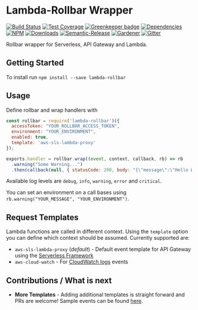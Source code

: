 # Lambda-Rollbar Wrapper

[![Build Status](https://img.shields.io/travis/simlu/lambda-rollbar/master.svg)](https://travis-ci.org/simlu/lambda-rollbar)
[![Test Coverage](https://img.shields.io/coveralls/simlu/lambda-rollbar/master.svg)](https://coveralls.io/github/simlu/lambda-rollbar?branch=master)
[![Greenkeeper badge](https://badges.greenkeeper.io/simlu/lambda-rollbar.svg)](https://greenkeeper.io/)
[![Dependencies](https://david-dm.org/simlu/lambda-rollbar/status.svg)](https://david-dm.org/simlu/lambda-rollbar)
[![NPM](https://img.shields.io/npm/v/lambda-rollbar.svg)](https://www.npmjs.com/package/lambda-rollbar)
[![Downloads](https://img.shields.io/npm/dt/lambda-rollbar.svg)](https://www.npmjs.com/package/lambda-rollbar)
[![Semantic-Release](https://github.com/simlu/js-gardener/blob/master/assets/icons/semver.svg)](https://github.com/semantic-release/semantic-release)
[![Gardener](https://github.com/simlu/js-gardener/blob/master/assets/badge.svg)](https://github.com/simlu/js-gardener)
[![Gitter](https://github.com/simlu/js-gardener/blob/master/assets/icons/gitter.svg)](https://gitter.im/simlu/lambda-rollbar)

Rollbar wrapper for Serverless, API Gateway and Lambda.

## Getting Started

To install run `npm install --save lambda-rollbar`

## Usage

Define rollbar and wrap handlers with
<!-- eslint-disable import/no-extraneous-dependencies, import/no-unresolved -->
```javascript
const rollbar = require('lambda-rollbar')({
  accessToken: "YOUR_ROLLBAR_ACCESS_TOKEN",
  environment: "YOUR_ENVIRONMENT",
  enabled: true,
  template: 'aws-sls-lambda-proxy'
});

exports.handler = rollbar.wrap((event, context, callback, rb) => rb
  .warning("Some Warning...")
  .then(callback(null, { statusCode: 200, body: "{\"message\":\"Hello World.\"}" })));
```

Available log levels are `debug`, `info`, `warning`, `error` and `critical`.

You can set an environment on a call bases using `rb.warning("YOUR_MESSAGE", "YOUR_ENVIRONMENT")`.

## Request Templates

Lambda functions are called in different context. Using the `template` option you can define which context should be assumed. Currently supported are:

- `aws-sls-lambda-proxy` (*default*) - Default event template for API Gateway using the [Serverless Framework](https://serverless.com/framework/docs/providers/aws/events/apigateway/)
- `aws-cloud-watch` - For [CloudWatch logs](http://docs.aws.amazon.com/lambda/latest/dg/eventsources.html#eventsources-cloudwatch-logs) events

## Contributions / What is next

- **More Templates** - Adding additional templates is straight forward and PRs are welcome! Sample events can be found [here](http://docs.aws.amazon.com/lambda/latest/dg/eventsources.html).
